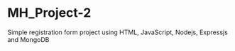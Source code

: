 # MH_Project-2
Simple registration form project using HTML, JavaScript, Nodejs, Expressjs and MongoDB
